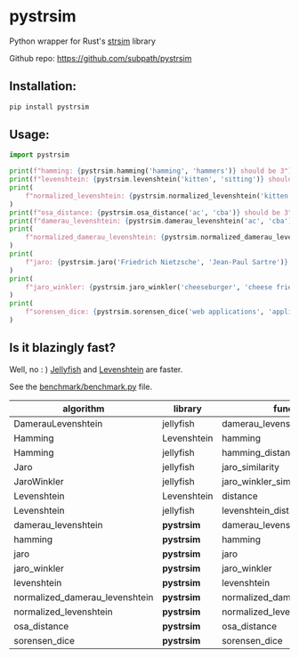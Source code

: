 # pystrsim
Python wrapper for Rust's [strsim](https://crates.io/crates/strsim) library

Github repo: https://github.com/subpath/pystrsim

## Installation: 
```bash
pip install pystrsim
```

## Usage:
```python
import pystrsim

print(f"hamming: {pystrsim.hamming('hamming', 'hammers')} should be 3")
print(f"levenshtein: {pystrsim.levenshtein('kitten', 'sitting')} should be 3")
print(
    f"normalized_levenshtein: {pystrsim.normalized_levenshtein('kitten', 'sitting')} should be ~0.571"
)
print(f"osa_distance: {pystrsim.osa_distance('ac', 'cba')} should be 3")
print(f"damerau_levenshtein: {pystrsim.damerau_levenshtein('ac', 'cba')} should be 2")
print(
    f"normalized_damerau_levenshtein: {pystrsim.normalized_damerau_levenshtein('levenshtein', 'löwenbräu')} should be ~0.272"
)
print(
    f"jaro: {pystrsim.jaro('Friedrich Nietzsche', 'Jean-Paul Sartre')} should be ~0.392"
)
print(
    f"jaro_winkler: {pystrsim.jaro_winkler('cheeseburger', 'cheese fries')} should be ~0.911"
)
print(
    f"sorensen_dice: {pystrsim.sorensen_dice('web applications', 'applications of the web')} should be ~0.7878787878787878"
)

```

## Is it blazingly fast?

Well, no : ) 
[Jellyfish](https://github.com/jamesturk/jellyfish) and [Levenshtein](https://github.com/ztane/python-Levenshtein) are faster.

See the [benchmark/benchmark.py](benchmark/benchmark.py) file.

| algorithm                      | library      | function                       |        time |
|--------------------------------|--------------|--------------------------------|-------------|
| DamerauLevenshtein             | jellyfish    | damerau_levenshtein_distance   | 0.00593378  |
| Hamming                        | Levenshtein  | hamming                        | 0.000683438 |
| Hamming                        | jellyfish    | hamming_distance               | 0.00112426  |
| Jaro                           | jellyfish    | jaro_similarity                | 0.00206124  |
| JaroWinkler                    | jellyfish    | jaro_winkler_similarity        | 0.00221943  |
| Levenshtein                    | Levenshtein  | distance                       | 0.00115115  |
| Levenshtein                    | jellyfish    | levenshtein_distance           | 0.00257007  |
| damerau_levenshtein            | **pystrsim** | damerau_levenshtein            | 0.380067    |
| hamming                        | **pystrsim** | hamming                        | 0.0116847   |
| jaro                           | **pystrsim** | jaro                           | 0.0547281   |
| jaro_winkler                   | **pystrsim** | jaro_winkler                   | 0.057244    |
| levenshtein                    | **pystrsim** | levenshtein                    | 0.102525    |
| normalized_damerau_levenshtein | **pystrsim** | normalized_damerau_levenshtein | 0.389092    |
| normalized_levenshtein         | **pystrsim** | normalized_levenshtein         | 0.107314    |
| osa_distance                   | **pystrsim** | osa_distance                   | 0.15746     |
| sorensen_dice                  | **pystrsim** | sorensen_dice                  | 0.0973786   |
